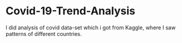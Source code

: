 # Covid-19-Trend-Analysis
I did analysis of covid data-set which i got from Kaggle, where I saw patterns of different countries.
